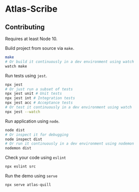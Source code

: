 # Atlas-Scribe

## Contributing
Requires at least Node 10.

Build project from source via `make`.
```bash
make
# Or build it continuously in a dev environment using watch
watch make
```
Run tests using `jest`.
```bash
npx jest
# Or just run a subset of tests
npx jest unit # Unit tests
npx jest int # Integration tests
npx jest acc # Acceptance tests
# Or test it continuously in a dev environment using watch
npx jest --watch
```
Run application using `node`.
```bash
node dist
# Or inspect it for debugging
node inspect dist
# Or run it continuously in a dev environment using nodemon
nodemon dist
```
Check your code using `eslint`
```bash
npx eslint src
```
Run the demo using `serve`
```bash
npx serve atlas-quill
```
